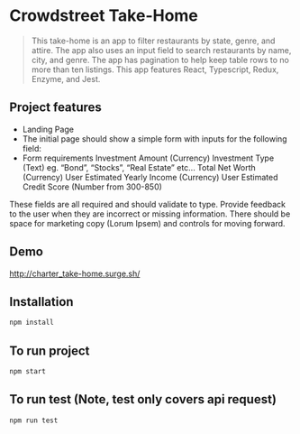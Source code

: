 # Crowdstreet Take-Home
> This take-home is an app to filter restaurants by state, genre, and attire. The app also uses an input field to search restaurants by name, city, and genre. The app has pagination to help keep table rows to no more than ten listings. This app features React, Typescript, Redux, Enzyme, and Jest.

## Project features

* Landing Page
* The initial page should show a simple form with inputs for the following field:
* Form requirements
    Investment Amount (Currency)
    Investment Type (Text) eg. “Bond”, “Stocks”, “Real Estate” etc...
    Total Net Worth (Currency)
    User Estimated Yearly Income (Currency)
    User Estimated Credit Score (Number from 300-850)

These fields are all required and should validate to type. Provide feedback to the
user when they are incorrect or missing information. There should be space for marketing copy
(Lorum Ipsem) and controls for moving forward.


## Demo

<http://charter_take-home.surge.sh/>

## Installation

```sh
npm install
```

## To run project

```sh
npm start
```

## To run test (Note, test only covers api request)

```sh
npm run test